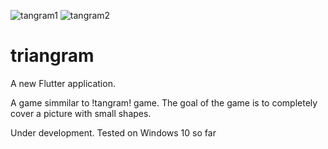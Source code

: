 ![tangram1](https://user-images.githubusercontent.com/20933329/130906375-3dbbb18e-69ef-452e-affb-e3b6035828d5.png)
![tangram2](https://user-images.githubusercontent.com/20933329/130906386-7ba1fb80-d5b0-4256-bca4-7c0c44997e8b.png)



# triangram

A new Flutter application.

A game simmilar to !tangram! game. The goal of the game is  to completely cover a picture
with small shapes.

Under development.
Tested on Windows 10 so far

